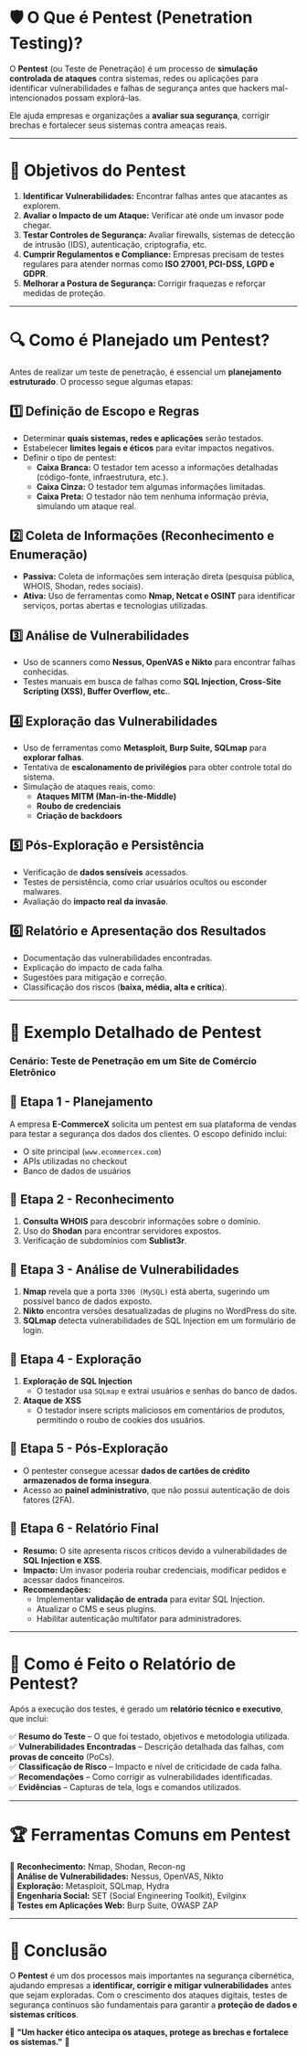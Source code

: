 # 🛡️ **O Que é Pentest (Penetration Testing)?**  

O **Pentest** (ou Teste de Penetração) é um processo de **simulação controlada de ataques** contra sistemas, redes ou aplicações para identificar vulnerabilidades e falhas de segurança antes que hackers mal-intencionados possam explorá-las.  

Ele ajuda empresas e organizações a **avaliar sua segurança**, corrigir brechas e fortalecer seus sistemas contra ameaças reais.  

---

# 🎯 **Objetivos do Pentest**  

1. **Identificar Vulnerabilidades:** Encontrar falhas antes que atacantes as explorem.  
2. **Avaliar o Impacto de um Ataque:** Verificar até onde um invasor pode chegar.  
3. **Testar Controles de Segurança:** Avaliar firewalls, sistemas de detecção de intrusão (IDS), autenticação, criptografia, etc.  
4. **Cumprir Regulamentos e Compliance:** Empresas precisam de testes regulares para atender normas como **ISO 27001, PCI-DSS, LGPD e GDPR**.  
5. **Melhorar a Postura de Segurança:** Corrigir fraquezas e reforçar medidas de proteção.  

---

# 🔍 **Como é Planejado um Pentest?**  

Antes de realizar um teste de penetração, é essencial um **planejamento estruturado**. O processo segue algumas etapas:  

## **1️⃣ Definição de Escopo e Regras**  
- Determinar **quais sistemas, redes e aplicações** serão testados.  
- Estabelecer **limites legais e éticos** para evitar impactos negativos.  
- Definir o tipo de pentest:  
  - **Caixa Branca:** O testador tem acesso a informações detalhadas (código-fonte, infraestrutura, etc.).  
  - **Caixa Cinza:** O testador tem algumas informações limitadas.  
  - **Caixa Preta:** O testador não tem nenhuma informação prévia, simulando um ataque real.  

## **2️⃣ Coleta de Informações (Reconhecimento e Enumeração)**  
- **Passiva:** Coleta de informações sem interação direta (pesquisa pública, WHOIS, Shodan, redes sociais).  
- **Ativa:** Uso de ferramentas como **Nmap, Netcat e OSINT** para identificar serviços, portas abertas e tecnologias utilizadas.  

## **3️⃣ Análise de Vulnerabilidades**  
- Uso de scanners como **Nessus, OpenVAS e Nikto** para encontrar falhas conhecidas.  
- Testes manuais em busca de falhas como **SQL Injection, Cross-Site Scripting (XSS), Buffer Overflow, etc.**.  

## **4️⃣ Exploração das Vulnerabilidades**  
- Uso de ferramentas como **Metasploit, Burp Suite, SQLmap** para **explorar falhas**.  
- Tentativa de **escalonamento de privilégios** para obter controle total do sistema.  
- Simulação de ataques reais, como:  
  - **Ataques MITM (Man-in-the-Middle)**  
  - **Roubo de credenciais**  
  - **Criação de backdoors**  

## **5️⃣ Pós-Exploração e Persistência**  
- Verificação de **dados sensíveis** acessados.  
- Testes de persistência, como criar usuários ocultos ou esconder malwares.  
- Avaliação do **impacto real da invasão**.  

## **6️⃣ Relatório e Apresentação dos Resultados**  
- Documentação das vulnerabilidades encontradas.  
- Explicação do impacto de cada falha.  
- Sugestões para mitigação e correção.  
- Classificação dos riscos (**baixa, média, alta e crítica**).  

---

# 🔬 **Exemplo Detalhado de Pentest**  

### **Cenário**: Teste de Penetração em um Site de Comércio Eletrônico  

## **🔹 Etapa 1 - Planejamento**  
A empresa **E-CommerceX** solicita um pentest em sua plataforma de vendas para testar a segurança dos dados dos clientes. O escopo definido inclui:  
- O site principal (`www.ecommercex.com`)  
- APIs utilizadas no checkout  
- Banco de dados de usuários  

## **🔹 Etapa 2 - Reconhecimento**  
1. **Consulta WHOIS** para descobrir informações sobre o domínio.  
2. Uso do **Shodan** para encontrar servidores expostos.  
3. Verificação de subdomínios com **Sublist3r**.  

## **🔹 Etapa 3 - Análise de Vulnerabilidades**  
1. **Nmap** revela que a porta `3306 (MySQL)` está aberta, sugerindo um possível banco de dados exposto.  
2. **Nikto** encontra versões desatualizadas de plugins no WordPress do site.  
3. **SQLmap** detecta vulnerabilidades de SQL Injection em um formulário de login.  

## **🔹 Etapa 4 - Exploração**  
1. **Exploração de SQL Injection**  
   - O testador usa `SQLmap` e extrai usuários e senhas do banco de dados.  
2. **Ataque de XSS**  
   - O testador insere scripts maliciosos em comentários de produtos, permitindo o roubo de cookies dos usuários.  

## **🔹 Etapa 5 - Pós-Exploração**  
- O pentester consegue acessar **dados de cartões de crédito armazenados de forma insegura**.  
- Acesso ao **painel administrativo**, que não possui autenticação de dois fatores (2FA).  

## **🔹 Etapa 6 - Relatório Final**  
- **Resumo:** O site apresenta riscos críticos devido a vulnerabilidades de **SQL Injection e XSS**.  
- **Impacto:** Um invasor poderia roubar credenciais, modificar pedidos e acessar dados financeiros.  
- **Recomendações:**  
  - Implementar **validação de entrada** para evitar SQL Injection.  
  - Atualizar o CMS e seus plugins.  
  - Habilitar autenticação multifator para administradores.  

---

# 📑 **Como é Feito o Relatório de Pentest?**  

Após a execução dos testes, é gerado um **relatório técnico e executivo**, que inclui:  

✅ **Resumo do Teste** – O que foi testado, objetivos e metodologia utilizada.  
✅ **Vulnerabilidades Encontradas** – Descrição detalhada das falhas, com **provas de conceito** (PoCs).  
✅ **Classificação de Risco** – Impacto e nível de criticidade de cada falha.  
✅ **Recomendações** – Como corrigir as vulnerabilidades identificadas.  
✅ **Evidências** – Capturas de tela, logs e comandos utilizados.  

---

# 🏆 **Ferramentas Comuns em Pentest**  

🔹 **Reconhecimento:** Nmap, Shodan, Recon-ng  
🔹 **Análise de Vulnerabilidades:** Nessus, OpenVAS, Nikto  
🔹 **Exploração:** Metasploit, SQLmap, Hydra  
🔹 **Engenharia Social:** SET (Social Engineering Toolkit), Evilginx  
🔹 **Testes em Aplicações Web:** Burp Suite, OWASP ZAP  

---

# 🚀 **Conclusão**  

O **Pentest** é um dos processos mais importantes na segurança cibernética, ajudando empresas a **identificar, corrigir e mitigar vulnerabilidades** antes que sejam exploradas. Com o crescimento dos ataques digitais, testes de segurança contínuos são fundamentais para garantir a **proteção de dados e sistemas críticos**.  

🔹 **"Um hacker ético antecipa os ataques, protege as brechas e fortalece os sistemas."** 🔹


